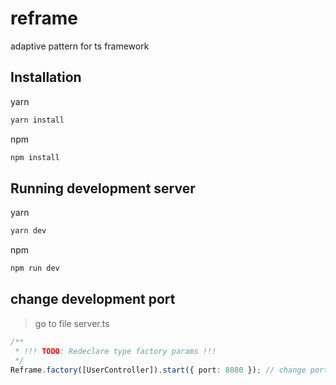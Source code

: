 # reframe

adaptive pattern for ts framework

## Installation

yarn

```bash
yarn install
```

npm

```bash
npm install
```

## Running development server

yarn

```bash
yarn dev
```

npm

```bash
npm run dev
```

## change development port

> go to file server.ts

```typescript
/**
 * !!! TODO: Redeclare type factory params !!!
 */
Reframe.factory([UserController]).start({ port: 8080 }); // change port to whatever you want
```
